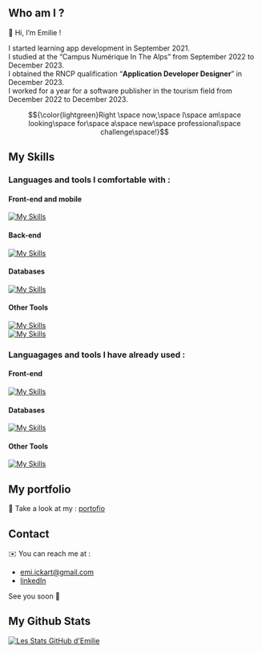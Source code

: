 ## Who am I ?

👋 Hi, I’m Emilie !

I started learning app development in September 2021.  
I studied at the “Campus Numérique In The Alps” from September 2022 to December 2023.  
I obtained the RNCP qualification “**Application Developer Designer**” in December 2023.  
I worked for a year for a software publisher in the tourism field from December 2022 to December 2023.  

$${\color{lightgreen}Right \space now,\space I\space am\space looking\space for\space a\space new\space professional\space challenge\space!}$$

## My Skills

### Languages and tools I comfortable with :

#### Front-end and mobile
[![My Skills](https://skillicons.dev/icons?i=html,css,js,bootstrap,tailwind,sass,vue,vitest,pinia,flutter,ionic)](https://skillicons.dev)

#### Back-end
[![My Skills](https://skillicons.dev/icons?i=php,laravel,symfony,ruby,rails)](https://skillicons.dev)

#### Databases
[![My Skills](https://skillicons.dev/icons?i=mysql,postgresql,sqlite)](https://skillicons.dev)

#### Other Tools
[![My Skills](https://skillicons.dev/icons?i=xd,figma,git,github,bash,postman)](https://skillicons.dev)    
[![My Skills](https://skillicons.dev/icons?i=linux,ubuntu,vscode,phpstorm,webstorm,stackoverflow,discord)](https://skillicons.dev)

### Languagages and tools I have already used :
#### Front-end
[![My Skills](https://skillicons.dev/icons?i=react,jquery,ts,nodejs,java,py)](https://skillicons.dev)  
#### Databases
[![My Skills](https://skillicons.dev/icons?i=mongodb)](https://skillicons.dev)  

#### Other Tools 
[![My Skills](https://skillicons.dev/icons?i=docker,heroku,ansible,nginx,idea)](https://skillicons.dev)

## My portfolio

👀 Take a look at my : [portofio](https://e-ickart.github.io/Portfolio)

## Contact

✉️ You can reach me at : 
- [emi.ickart@gmail.com](emi.ickart@gmail.com)  
- [linkedIn](https://fr.linkedin.com/in/emilie-ickart)  

See you soon 👋

## My Github Stats

[![Les Stats GitHub d'Emilie](https://github-readme-stats.vercel.app/api?username=E-IckArt&theme=algolia&show_icons=true)](https://github.com/E-IckArt/github-readme-stats)

<!---
E-IckArt/E-IckArt is a ✨ special ✨ repository because its `README.md` (this file) appears on your GitHub profile.
You can click the Preview link to take a look at your changes.
--->
